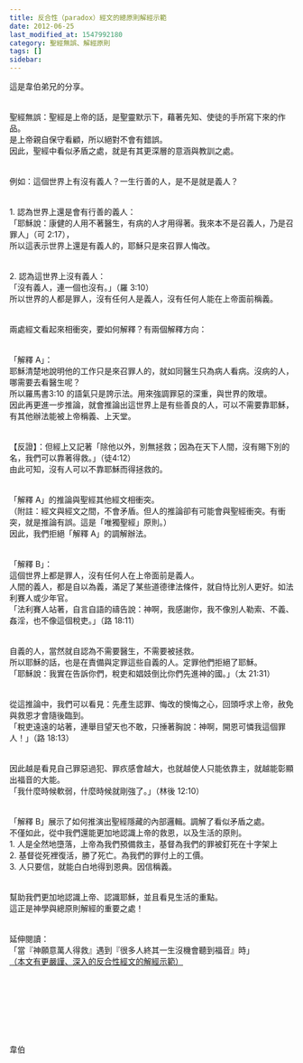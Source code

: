```yaml
---
title: 反合性（paradox）經文的總原則解經示範
date: 2012-06-25
last_modified_at: 1547992180
category: 聖經無誤、解經原則
tags: []
sidebar: 
---
```


<p>這是韋伯弟兄的分享。<!--more--><br/><br/><br/>聖經無誤：聖經是上帝的話，是聖靈默示下，藉著先知、使徒的手所寫下來的作品。<br/>是上帝親自保守看顧，所以絕對不會有錯誤。<br/>因此，聖經中看似矛盾之處，就是有其更深層的意涵與教訓之處。<br/><br/><br/>例如：這個世界上有沒有義人？一生行善的人，是不是就是義人？<br/><br/><br/>1. 認為世界上還是會有行善的義人：<br/>    「耶穌說：康健的人用不著醫生，有病的人才用得著。我來本不是召義人，乃是召罪人」（可 2:17），    <br/>    所以這表示世界上還是有義人的，耶穌只是來召罪人悔改。<br/><br/><br/>2. 認為這世界上沒有義人：<br/>    「沒有義人，連一個也沒有。」（羅 3:10）<br/>    所以世界的人都是罪人，沒有任何人是義人，沒有任何人能在上帝面前稱義。<br/><br/><br/>兩處經文看起來相衝突，要如何解釋？有兩個解釋方向：<br/><br/><br/>「解釋 A」：<br/>    耶穌清楚地說明他的工作只是來召罪人的，就如同醫生只為病人看病。沒病的人，哪需要去看醫生呢？<br/>    所以羅馬書3:10 的語氣只是誇示法。用來強調罪惡的深重，與世界的敗壞。<br/>    因此再更進一步推論，就會推論出這世界上是有些善良的人，可以不需要靠耶穌，有其他辦法能被上帝稱義、上天堂。<br/><br/><br/>    【反證】：但經上又記著「除他以外，別無拯救；因為在天下人間，沒有賜下別的名，我們可以靠著得救。」（徒4:12）<br/>          由此可知，沒有人可以不靠耶穌而得拯救的。<br/><br/><br/>    「解釋 A」的推論與聖經其他經文相衝突。<br/>    （附註：經文與經文之間，不會矛盾。但人的推論卻有可能會與聖經衝突。有衝突，就是推論有誤。這是「唯獨聖經」原則。）<br/>    因此，我們拒絕「解釋 A」的調解辦法。<br/><br/><br/>「解釋 B」：<br/>    這個世界上都是罪人，沒有任何人在上帝面前是義人。<br/>    人間的義人，都是自以為義，滿足了某些道德律法條件，就自恃比別人更好。如法利賽人或少年官。<br/>    「法利賽人站著，自言自語的禱告說：神啊，我感謝你，我不像別人勒索、不義、姦淫，也不像這個稅吏。」（路 18:11）<br/> <br/> <br/>    自義的人，當然就自認為不需要醫生，不需要被拯救。<br/>    所以耶穌的話，也是在責備與定罪這些自義的人。定罪他們拒絕了耶穌。<br/>    「耶穌說：我實在告訴你們，稅吏和娼妓倒比你們先進神的國。」（太 21:31）<br/><br/><br/>    從這推論中，我們可以看見：先產生認罪、悔改的懊悔之心，回頭呼求上帝，赦免與救恩才會隨後臨到。<br/>    「稅吏遠遠的站著，連舉目望天也不敢，只捶著胸說：神啊，開恩可憐我這個罪人！」（路 18:13）<br/> <br/> <br/>    因此越是看見自己罪惡過犯、罪疚感會越大，也就越使人只能依靠主，就越能彰顯出福音的大能。<br/>    「我什麼時候軟弱，什麼時候就剛強了。」（林後 12:10）<br/><br/><br/>「解釋 B」展示了如何推演出聖經隱藏的內部邏輯。調解了看似矛盾之處。<br/>不僅如此，從中我們還能更加地認識上帝的救恩，以及生活的原則。<br/>1. 人是全然地墮落，上帝為我們預備救主，基督為我們的罪被釘死在十字架上<br/>2. 基督從死裡復活，勝了死亡。為我們的罪付上的工價。<br/>3. 人只要信，就能白白地得到恩典。因信稱義。<br/><br/><br/>幫助我們更加地認識上帝、認識耶穌，並且看見生活的重點。<br/>這正是神學與總原則解經的重要之處！<br/><br/><br/>延伸閱讀：<br/>「當『神願意萬人得救』遇到『很多人終其一生沒機會聽到福音』時」<br/><a href="/posts/269193928">（本文有更嚴謹、深入的反合性經文的解經示範）</a><br/><br/><br/><br/><br/><br/><br/><br/><br/>韋伯<br/><br/><br/><br/><br/><br/><br/><br/><br/>
</p>
